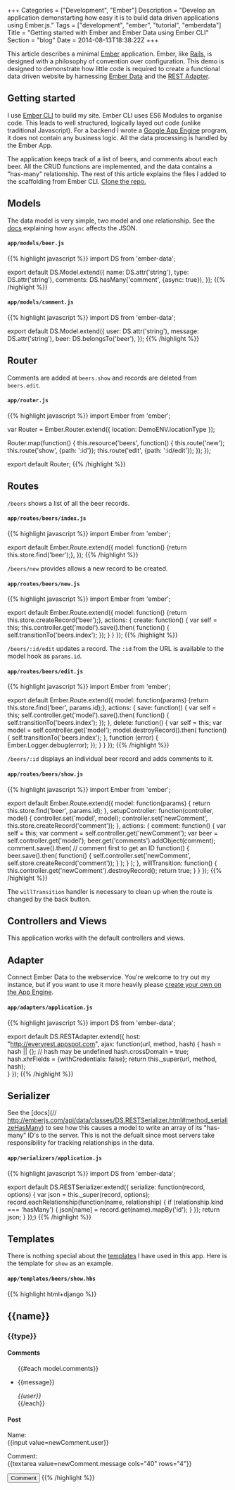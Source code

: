 +++
Categories = ["Development", "Ember"]
Description = "Develop an application demonstarting how easy it is to build data driven applications using Ember.js."
Tags = ["development", "ember", "tutorial", "emberdata"]
Title = "Getting started with Ember and Ember Data using Ember CLI"
Section = "blog"
Date = 2014-08-13T18:38:22Z
+++

This article describes a minimal [Ember](http://emberjs.com/) application. Ember, like [Rails](http://rubyonrails.org/), is designed with a philosophy of convention over configuration. This demo is designed to demonstrate how little code is required to create a functional data driven website by harnessing [Ember Data](http://emberjs.com/guides/models/) and the [REST Adapter](http://emberjs.com/guides/models/the-rest-adapter/). 

## Getting started

I use [Ember CLI](http://www.ember-cli.com/) to build my site. Ember CLI uses ES6 Modules to organise code. This leads to well structured, logically layed out code (unlike traditional Javascript). For a backend I wrote a [Google App Engine](http://appengine.google.com/) program, it does not contain any business logic. All the data processing is handled by the Ember App.

The application keeps track of a list of beers, and comments about each beer. All the CRUD functions are implemented, and the data contains a "has-many" relationship. The rest of this article explains the files I added to the scaffolding from Ember CLI. [Clone the repo.](https://github.com/baruchlubinsky/beerdemo/tree/e6a7984c9692a62198ee06ba1961a819ed990c97)

## Models

The data model is very simple, two model and one relationship. See the [docs](http://emberjs.com/guides/models/the-rest-adapter/#toc_relationships) explaining how `async` affects the JSON. 

#### `app/models/beer.js`

{{% highlight javascript %}}
import DS from 'ember-data';

export default DS.Model.extend({
  name: DS.attr('string'),
  type: DS.attr('string'),
  comments: DS.hasMany('comment', {async: true}),
});
{{% /highlight %}}

#### `app/models/comment.js`

{{% highlight javascript %}}
import DS from 'ember-data';

export default DS.Model.extend({
  user: DS.attr('string'),
  message: DS.attr('string'),
  beer: DS.belongsTo('beer'),
});
{{% /highlight %}}

## Router

Comments are added at `beers.show` and records are deleted from `beers.edit`.

#### `app/router.js`

{{% highlight javascript %}}
import Ember from 'ember';

var Router = Ember.Router.extend({
  location: DemoENV.locationType
});

Router.map(function() {
	this.resource('beers', function() {
    	this.route('new');
    	this.route('show', {path: ':id'});
    	this.route('edit', {path: ':id/edit'});
  	});
});

export default Router;
{{% /highlight %}}

## Routes

`/beers` shows a list of all the beer records.

#### `app/routes/beers/index.js`

{{% highlight javascript %}}
import Ember from 'ember';

export default Ember.Route.extend({
	model: function() {return this.store.find('beer');},
});
{{% /highlight %}}

`/beers/new` provides allows a new record to be created.

#### `app/routes/beers/new.js`

{{% highlight javascript %}}
import Ember from 'ember';

export default Ember.Route.extend({
	model: function() {return this.store.createRecord('beer');},
	actions: {
		create: function() {
			var self = this;
			this.controller.get('model').save().then(
				function() {
					self.transitionTo('beers.index');
				});
		}
	}
});
{{% /highlight %}}

`/beers/:id/edit` updates a record. The `:id` from the URL is available to the model hook as `params.id`.

#### `app/routes/beers/edit.js`

{{% highlight javascript %}}
import Ember from 'ember';

export default Ember.Route.extend({
	model: function(params) {return this.store.find('beer', params.id);},
	actions: {
		save: function() {
			var self = this;
			self.controller.get('model').save().then(
				function() {
					self.transitionTo('beers.index');
				});
		},
		delete: function() {
			var self = this;
			var model = self.controller.get('model'); 
			model.destroyRecord().then(
				function() {
					self.transitionTo('beers.index');
				}, function (error) {
					Ember.Logger.debug(error);
				});
		}
	}
});
{{% /highlight %}}

`/beers/:id` displays an individual beer record and adds comments to it.

#### `app/routes/beers/show.js`

{{% highlight javascript %}}
import Ember from 'ember';

export default Ember.Route.extend({
	model: function(params) {
		return this.store.find('beer', params.id);
	},
	setupController: function(controller, model) {
    	controller.set('model', model);
    	controller.set('newComment', this.store.createRecord('comment'));
  	},
  	actions: {
		comment: function() {
			var self = this;
			var comment = self.controller.get('newComment');
			var beer = self.controller.get('model');
			beer.get('comments').addObject(comment);
			comment.save().then( // comment first to get an ID
				function() {
					beer.save().then(
						function() {
							self.controller.set('newComment', self.store.createRecord('comment'));
						}
					);
				}
			);
		},
		willTransition: function() {
			this.controller.get('newComment').destroyRecord();
			return true;
		}
	}
});
{{% /highlight %}}

The `willTransition` handler is necessary to clean up when the route is changed by the back button.

## Controllers and Views

This application works with the default controllers and views.

## Adapter

Connect Ember Data to the webservice. You're welcome to try out my instance, but if you want to use it more heavily please [create your own on the App Engine](https://github.com/baruchlubinsky/everyrest). 

#### `app/adapters/application.js`

{{% highlight javascript %}}
import DS from 'ember-data';

export default DS.RESTAdapter.extend({
	host: "http://everyrest.appspot.com",
	ajax: function(url, method, hash) {
 		hash = hash || {}; // hash may be undefined
 		hash.crossDomain = true;
 		hash.xhrFields = {withCredentials: false};
 		return this._super(url, method, hash);		
 	}
});
{{% /highlight %}}

## Serializer

See the [docs](// http://emberjs.com/api/data/classes/DS.RESTSerializer.html#method_serializeHasMany) to see how this causes a model to write an array of its "has-many" ID's to the server. This is not the defualt since most servers take responsibility for tracking relationships in the data.

#### `app/serializers/application.js`
{{% highlight javascript %}}
import DS from 'ember-data';

export default DS.RESTSerializer.extend({
	serialize: function(record, options) {
	    var json = this._super(record, options);
	    record.eachRelationship(function(name, relationship) {
	      if (relationship.kind === 'hasMany') {
	        json[name] = record.get(name).mapBy('id');
	      }
	    });
	    return json;
	  }
});) 
{{% /highlight %}}

## Templates

There is nothing special about the [templates](http://emberjs.com/guides/templates/handlebars-basics/) I have used in this app. Here is the template for `show` as an example.

#### `app/templates/beers/show.hbs`

{{% highlight html+django %}}
<h2>{{name}}</h2>
<h3>{{type}}</h3>
<h4>Comments</h4>
<ul>
{{#each model.comments}}
<li>
	<p>{{message}}</p>
	<em>{{user}}</em>
</li>
{{/each}}
</ul>
<h4>Post</h4>
<p>Name:</br>
{{input value=newComment.user}}</p>
<p>Comment:</br>
{{textarea value=newComment.message cols="40" rows="4"}}</p>
<button {{action 'comment'}}>Comment</button>
{{% /highlight %}}